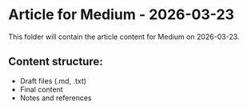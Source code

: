 # Article for Medium - 2026-03-23

This folder will contain the article content for Medium on 2026-03-23.

## Content structure:
- Draft files (.md, .txt)
- Final content
- Notes and references
